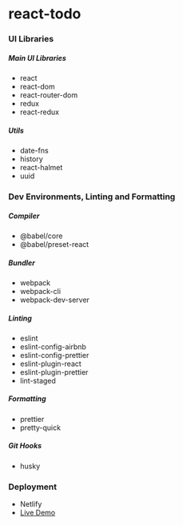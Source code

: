 # react-todo

### UI Libraries

##### Main UI Libraries
- react
- react-dom
- react-router-dom
- redux
- react-redux

##### Utils
- date-fns
- history
- react-halmet
- uuid


### Dev Environments, Linting and Formatting

##### Compiler
- @babel/core
- @babel/preset-react

##### Bundler
- webpack
- webpack-cli
- webpack-dev-server

##### Linting
- eslint
- eslint-config-airbnb
- eslint-config-prettier
- eslint-plugin-react
- eslint-plugin-prettier
- lint-staged

##### Formatting
- prettier
- pretty-quick

##### Git Hooks
- husky

### Deployment

- Netlify
- [Live Demo](https://react-todo-solvoyo.netlify.com/)